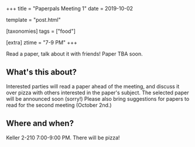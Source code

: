 +++
title = "Paperpals Meeting 1"
date = 2019-10-02

template = "post.html"

[taxonomies]
tags = ["food"]

[extra]
ztime = "7-9 PM"
+++

Read a paper, talk about it with friends! Paper TBA soon.

<!-- more -->

## What's this about?

Interested parties will read a paper ahead of the meeting, and discuss it over pizza with others interested in the paper's subject. The selected paper will be announced soon (sorry!) Please also bring suggestions for papers to read for the second meeting (October 2nd.)

## Where and when?

Keller 2-210 7:00-9:00 PM. There will be pizza!